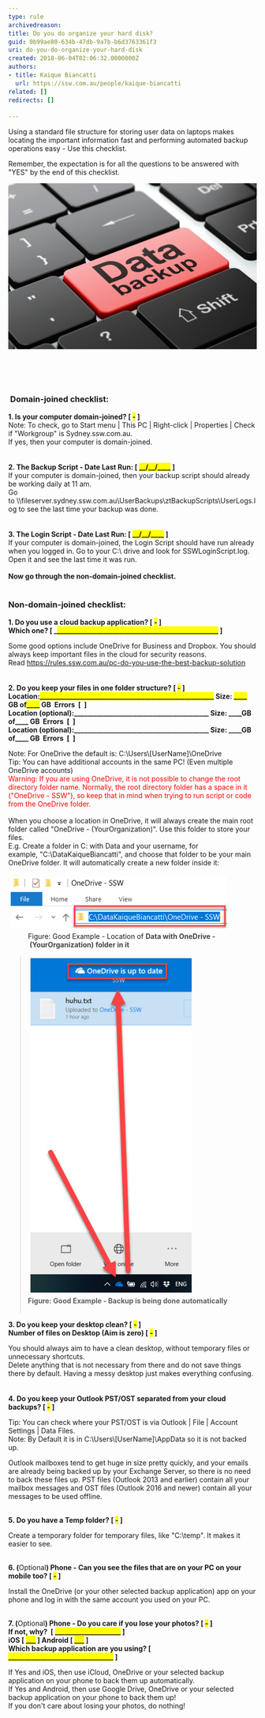```yaml
---
type: rule
archivedreason: 
title: Do you do organize your hard disk?
guid: 0b99ae80-634b-47db-9a7b-b6d3763361f3
uri: do-you-do-organize-your-hard-disk
created: 2018-06-04T02:06:32.0000000Z
authors:
- title: Kaique Biancatti
  url: https://ssw.com.au/people/kaique-biancatti
related: []
redirects: []

---
```



<p>​Using a standard file structure for storing user data on laptops makes locating the important information fast and performing automated backup operations easy - Use this checklist.</p><p>Remember, the expectation is for all the questions to be answered with "YES" by the end of this checklist.</p><dl class="image"><dt><img src="data-backup.jpg" alt="data-backup.jpg" />​</dt>
​<br></dl>
<br><excerpt class='endintro'></excerpt><br>
<div><h3 class="ssw15-rteElement-H3"> Domain-joined checklist:<br></h3></div><div class="greyBox"><strong>1. Is your computer domain-joined? [ <span style="background-color:#ffff00;">-</span> ]</strong><br>Note: To check, go to Start menu | This PC | Right-click | Properties | Check if "Workgroup" is Sydney.ssw.com.au.<br>If yes, then your computer is domain-joined.<br><br><br><strong>2. The Backup Script - Date Last Run: [ <span style="background-color:#ffff00;">__/__/____</span> ]</strong><br>If your computer is domain-joined, then your backup script should already be working daily at 11 am. <br>Go to \\fileserver.sydney.ssw.com.au\UserBackups\ztBackupScripts\UserLogs.log to see the last time your backup was done.  <br><br><strong> </strong><br><strong>3. The Login Script - Date Last Run: [ <span style="background-color:#ffff00;">__/__/____</span> ]</strong><br>If your computer is domain-joined, the Login Script should have run already when you logged in. Go to your C:\ drive and look for SSWLoginScript.log. Open it and see the last time it was run.<br><strong> <br>Now go through the non-domain-joined checklist.   <br></strong><br></div><h3 class="ssw15-rteElement-H3">Non-domain-joined checklist:<br></h3><div class="greyBox"><p class="ssw15-rteElement-P"> 
      <b>1. Do you use a cloud backup application? [ <span style="background-color:#ffff00;">-</span> ] <br>Which one? [ _<span style="background-color:#ffff00;">_________________________________________________</span> ]<br></b></p><div><p class="ssw15-rteElement-P">Some good options include OneDrive for Business and Dropbox. You should always keep important files in the cloud for security reasons. Read <a href="/_layouts/15/FIXUPREDIRECT.ASPX?WebId=3dfc0e07-e23a-4cbb-aac2-e778b71166a2&TermSetId=07da3ddf-0924-4cd2-a6d4-a4809ae20160&TermId=68798bd6-a0fa-49ee-89ea-d4d0d11930f1">https://rules.ssw.com.au/pc-do-you-use-the-best-backup-solution </a><br><br><b><br>2. Do you keep your files in one folder structure? [ <span style="background-color:#ffff00;">-</span> ] <br>Location:<span style="background-color:#ffff00;">_____________________________________________________</span> Size: <span style="background-color:#ffff00;">____</span> GB of<span style="background-color:#ffff00;">____</span> GB  Errors  [  ]<br>Location (optional):_________________________________________ Size: ____GB of____ GB  Errors  [  ]<br>Location (optional):_________________________________________ Size: ____GB of____ GB  Errors  [  ]<br></b></p><p class="ssw15-rteElement-P">Note: For OneDrive the default is: C:\Users\[UserName]\OneDrive<br>Tip: You can have additional accounts in the same PC! (Even multiple OneDrive accounts)<br><span style="color:#ff0000;">Warning: If you are using OneDrive, it is not possible to change the root directory folder name. Normally, the root directory folder has a space in it ("OneDrive - SSW"), so keep that in mind when trying to run script or code from the OneDrive folder.</span><br><br>When you choose a location in OneDrive, it will always create the main root folder called "OneDrive - (YourOrganization)". Use this folder to store your files.<br>E.g. Create a folder in C: with Data and your username, for example, "C:\DataKaiqueBiancatti", and choose that folder to be your main OneDrive folder. It will automatically create a new folder inside it:<br></p><dl class="image"><dt> <img src="onedrive.png" alt="onedrive.png" style="margin:5px;" /><br> </dt><dd>Figure: Good Example - Location of <strong style="color:#444444;">Data<YourUserName> with OneDrive - (YourOrganization) folder in it </strong></dd></dl><p></p><blockquote><p class="ssw15-rteElement-P">​​<img src="OneDrive.jpg" alt="OneDrive.jpg" style="margin:5px;" /><br><strong>Figure: Good Example - Backup is being done automatically<br><br></strong></p></blockquote><p class="ssw15-rteElement-P"><strong>3. Do you keep your desktop clean? [ <span style="background-color:#ffff00;">-</span> ] <br>Number of files on Desktop (Aim is zero) [ <span style="background-color:#ffff00;">-</span> ] <br></strong></p><p class="ssw15-rteElement-P"><strong></strong>You should always aim to have a clean desktop, without temporary files or unnecessary shortcuts.<br>Delete anything that is not necessary from there and do not save things there by default. Having a messy desktop just makes everything confusing.<br><br><br><strong>4</strong><b>. Do you keep your Outlook PST/OST separated from your cloud backups? [ <span style="background-color:#ffff00;">-</span> ] <br></b></p><p>Tip: You can check where your PST/OST is via Outlook | File | Account Settings | Data Files.<br>Note: By Default it is in C:\Users\[UserName]\AppData so it is not backed up.</p><p>Outlook mailboxes tend to get huge in size pretty quickly, and your emails are already being backed up by your Exchange Server, so there is no need to back these files up. PST files (Outlook 2013 and earlier) contain all your mailbox messages and OST files (Outlook 2016 and newer) contain all your messages to be used offline.<br><br></p><p><strong>5. Do you have a Temp folder? [ <span style="background-color:#ffff00;">-</span> ]   </strong></p><p>Create a temporary folder for temporary files, like "C:\temp". It makes it easier to see.<br><br></p><p><strong>6. (</strong>Optional<strong>) Phone - Can you see the files that are on</strong><strong> your PC on your mobile too? [ <span style="background-color:#ffff00;">-</span> ] </strong><br></p><p>Install the OneDrive (or your other selected backup application) app on your phone and log in with the same account you used on your PC. <br><br></p><p><strong>7. (</strong>Optional<strong>) Phone - Do you care if you lose your photos? [ </strong><span style="background-color:#ffff00;"><strong>-</strong></span><strong> ] </strong><br><strong>If not, why?  [ </strong><span style="background-color:#ffff00;"><strong>____________________</strong></span><strong> ]</strong><br><strong>iOS [ </strong><span style="background-color:#ffff00;"><strong>___</strong></span><strong> ] Android [ </strong><span style="background-color:#ffff00;"><strong>___</strong></span><strong> ] </strong><br><strong>Which backup application are you using? [ </strong><span style="background-color:#ffff00;"><strong>________________________________</strong></span><strong> ]</strong><br></p><p>If Yes and iOS, then use iCloud, OneDrive or your selected backup application on your phone to back them up automatically.<br>If Yes and Android, then use Google Drive, OneDrive or your selected backup application on your phone to back them up!<br>If you don't care about losing your photos, do nothing!<br></p></div></div>


